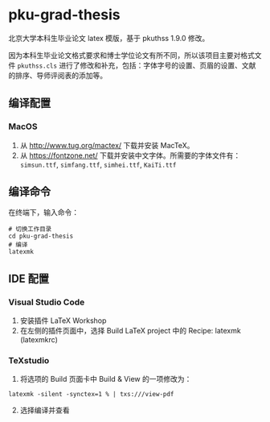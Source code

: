 # pku-grad-thesis

北京大学本科生毕业论文 latex 模版，基于 pkuthss 1.9.0 修改。

因为本科生毕业论文格式要求和博士学位论文有所不同，所以该项目主要对格式文件 `pkuthss.cls` 进行了修改和补充，包括：字体字号的设置、页眉的设置、文献的排序、导师评阅表的添加等。

## 编译配置

### MacOS

1. 从 http://www.tug.org/mactex/ 下载并安装 MacTeX。
2. 从 https://fontzone.net/ 下载并安装中文字体。所需要的字体文件有：`simsun.ttf`, `simfang.ttf`, `simhei.ttf`, `KaiTi.ttf`

## 编译命令

在终端下，输入命令：

```shell
# 切换工作目录
cd pku-grad-thesis
# 编译
latexmk
```

## IDE 配置

### Visual Studio Code

1. 安装插件 LaTeX Workshop
2. 在左侧的插件页面中，选择 Build LaTeX project 中的 Recipe: latexmk (latexmkrc)

### TeXstudio

1. 将选项的 Build 页面卡中 Build & View 的一项修改为：

```
latexmk -silent -synctex=1 % | txs:///view-pdf
```

2. 选择编译并查看
